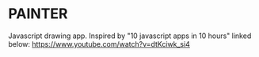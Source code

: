 # PAINTER

Javascript drawing app.
Inspired by "10 javascript apps in 10 hours" linked below: https://www.youtube.com/watch?v=dtKciwk_si4